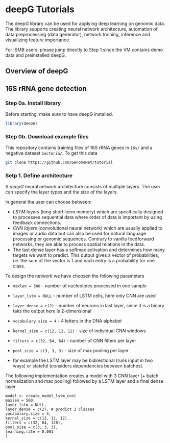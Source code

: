 # deepG Tutorials

The deepG library can be used for applying deep learning on genomic data. The library supports creating neural network architecture,
automation of data preprocessing (data generator), network training, inference and visualizing feature importance. 

For ISMB users: please jump directly to Step 1 since the VM contains demo data and preinstalled deepG.

## Overview of deepG

## 16S rRNA gene detection

### Step 0a. Install library

Before starting, make sure to have deepG installed.

```r
library(deepG)
```

### Step 0b. Download example files

This repository contains training files of 16S rRNA genes in `16s/` and a negative dataset `bacteria/`. To get this data

```bash
git clone https://github.com/GenomeNet/tutorial
```

### Setp 1. Define architecture

A _deepG_ neural network architecture consists of multiple layers. The user can specify the layer types and the size of the layers. 

In general the user can choose between:
- *LSTM layers* (long short-term memory) which are specifically designed to processes sequential data where order of data is important by using feedback connections.
- *CNN layers* (convolutional neural network) which are usually applied to images or audio data but can also be used for natural language processing or genomic sequences. Contrary to vanilla feedforward networks, they are able to process spatial relations in the data.
- The last dense layer has a softmax activation and determines how many targets we want to predict. This output gives a vector of probabilities, i.e. the sum of the vector is 1 and each entry is a probability for one class.  

To design the network we have choosen the following parameters
- `maxlen = 500` - number of nucleotides processed in one sample
- `layer_lstm = NULL` - number of LSTM cells, here only CNN are used
- `layer_dense = c(2)` - number of neurons in last layer, since it is a binary taks the output here is 2-dimensional
- `vocabulary.size = 4` - 4 letters in the DNA alphabet
- `kernel_size = c(12, 12, 12)` - size of individual CNN windows 
- `filters = c(32, 64, 64)` - number of CNN filters per layer
- `pool_size = c(3, 3, 3)` -  size of max pooling per layer

- for example the LSTM layer may be bidirectional (runs input in two ways) or stateful (considers dependencies between batches).  

The following implementation creates a model with 3 CNN layer (+ batch normalization and max pooling) followed by a LSTM layer and a final dense layer

```{r}
model <- create_model_lstm_cnn(
maxlen = 500,
layer_lstm = NULL,
layer_dense = c(2), # predict 2 classes
vocabulary.size = 4,
kernel_size = c(12, 12, 12),
filters = c(32, 64, 128),
pool_size = c(3, 3, 3),
learning.rate = 0.001
)
```
